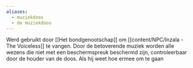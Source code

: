 ```yaml
---
aliases:
  - muziekdoos
  - de muziekdoos
---
```


Werd gebruikt door [[Het bondgenootschap]] om [[content/NPC/Inzala - The Voiceless]] te vangen.
Door de betoverende muziek worden alle wezens die niet met een beschermspreuk beschermd zijn, controleerbaar door de houder van de doos. Als hij weet hoe ermee om te gaan